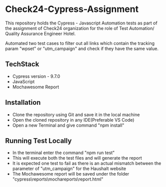 
# Check24-Cypress-Assignment

This repository holds the Cypress - Javascript Automation tests as part of the assignment of Check24 organization for the role of Test Automation/ Quality Assurance Engineer Hotel.

Automated two test cases to filter out all links which contain the tracking param "wpset" or "utm_campaign" and check if they have the same value.

## TechStack
- Cypress version - 9.7.0
- JavaScript
- Mochawesome Report

## Installation

- Clone the repository using Git and save it in the local machine
- Open the cloned repository in any IDE(Preferable VS Code)
- Open a new Terminal and give command "npm install"

## Running Test Locally

- In the terminal enter the command "npm run test"
- This will execute both the test files and will generate the report
- It is expected one test to fail as there is an actual mismatch between the parameter of "utm_campaign" for the Haushalt website
- The Mochawesome report will be saved under the folder "cypress\reports\mochareports\report.html"


